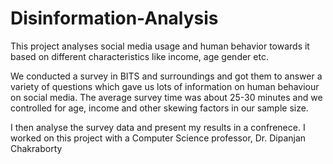# Disinformation-Analysis
This project analyses social media usage and human behavior towards it based on different characteristics like income, age gender etc.

We conducted a survey in BITS and surroundings and got them to answer a variety of questions which gave us lots of information on human behaviour on social media.
The average survey time was about 25-30 minutes and we controlled for age, income and other skewing factors in our sample size.

I then analyse the survey data and present my results in a confrenece.
I worked on this project with a Computer Science professor, Dr. Dipanjan Chakraborty
